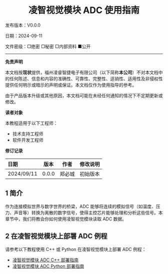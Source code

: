 <h1 align="center">凌智视觉模块 ADC 使用指南</h1>

发布版本：V0.0.0

日期：2024-09-11

文件密级：□绝密 □秘密 □内部资料 ■公开  

---

**免责声明**  

本文档按**现状**提供，福州凌睿智捷电子有限公司（以下简称**本公司**）不对本文档中的任何陈述、信息和内容的准确性、可靠性、完整性、适销性、适用性及非侵权性提供任何明示或暗示的声明或保证。本文档仅作为使用指导的参考。  

由于产品版本升级或其他原因，本文档可能在未经任何通知的情况下不定期更新或修改。  

**读者对象**  

本教程适用于以下工程师：  

- 技术支持工程师  
- 软件开发工程师  

**修订记录**  

| **日期**   | **版本** | **作者** | **修改说明** |
| :--------- | -------- | -------- | ------------ |
| 2024/09/11 | 0.0.0    | 郑必城     | 初始版本     |


## 1 简介

作为连接模拟世界与数字世界的桥梁，ADC 能够将连续的模拟信号（如温度、压力、声音等）转换为离散的数字信号，使得主控芯片能够处理和分析这些信号。本章节中，我们将教会你如何使用凌智视觉模块读取 ADC 数据。

## 2 在凌智视觉模块上部署 ADC 例程

请参考以下教程使用 C++ 或 Python 在凌智视觉模块上部署 ADC 例程：

* [凌智视觉模块 ADC C++ 部署指南](./cpp/README.md)
* [凌智视觉模块 ADC Python 部署指南](./python/README.md)